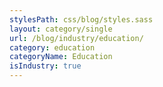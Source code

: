 ```yaml
---
stylesPath: css/blog/styles.sass
layout: category/single
url: /blog/industry/education/
category: education
categoryName: Education
isIndustry: true
---
```

